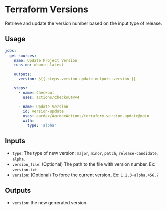 # Terraform Versions

Retrieve and update the version number based on the input type of release.

## Usage

```yaml
jobs:
  get-sources:
    name: Update Project Version
    runs-on: ubuntu-latest
    
    outputs:
      version: ${{ steps.version-update.outputs.version }}

    steps:
      - name: Checkout
        uses: actions/checkout@v4

      - name: Update Version
        id: version-update
        uses: aardex/AardexActions/terraform-version-update@main
        with:
          type: 'alpha'
```

## Inputs

- `type`: The type of new version: `major`, `minor`, `patch`, `release-candidate`, `alpha`.
- `version_file`: (Optional) The path to the file with version number. Ex: `version.txt`
- `version`: (Optional) To force the current version. Ex: `1.2.3-alpha.456.7`

## Outputs

- `version`: the new generated version.
